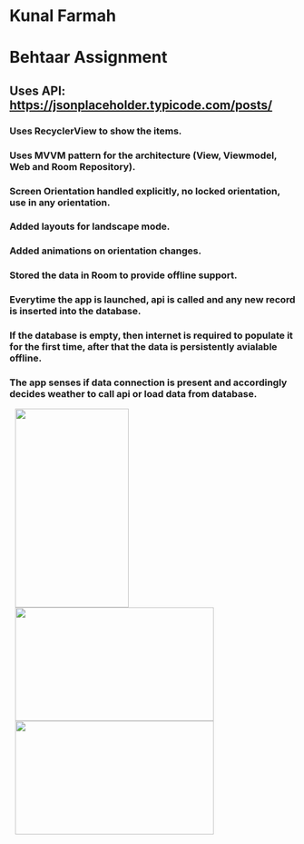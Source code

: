# Kunal Farmah
# Behtaar Assignment

## Uses API: https://jsonplaceholder.typicode.com/posts/

### Uses RecyclerView to show the items.

### Uses MVVM pattern for the architecture (View, Viewmodel, Web and Room Repository). 
### Screen Orientation handled explicitly, no locked orientation, use in any orientation.
### Added layouts for landscape mode.
### Added animations on orientation changes.
### Stored the data in Room to provide offline support.
### Everytime the app is launched, api is called and any new record is inserted into the database.
### If the database is empty, then internet is required to populate it for the first time, after that the data is persistently avialable offline.
### The app senses if data connection is present and accordingly decides weather to call api or load data from database.
<p> <img hspace="10" src="https://github.com/KunalFarmah98/BehtaarAssignment/blob/master/app/src/main/res/raw/port.jpg" width =200 
  height = 350/>
 <img hspace="10" src="https://github.com/KunalFarmah98/BehtaarAssignment/blob/master/app/src/main/res/raw/land.jpg" width =350 
  height = 200/>
   <img hspace="10" src="https://github.com/KunalFarmah98/BehtaarAssignment/blob/master/app/src/main/res/raw/nodata.jpg" width =350 
  height = 200/></p>
